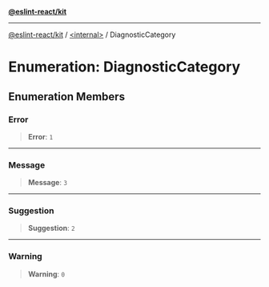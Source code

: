 [**@eslint-react/kit**](../../README.md)

***

[@eslint-react/kit](../../README.md) / [\<internal\>](../README.md) / DiagnosticCategory

# Enumeration: DiagnosticCategory

## Enumeration Members

### Error

> **Error**: `1`

***

### Message

> **Message**: `3`

***

### Suggestion

> **Suggestion**: `2`

***

### Warning

> **Warning**: `0`
